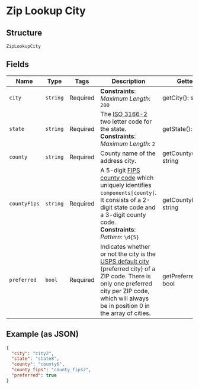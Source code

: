 
# Zip Lookup City

## Structure

`ZipLookupCity`

## Fields

| Name | Type | Tags | Description | Getter | Setter |
|  --- | --- | --- | --- | --- | --- |
| `city` | `string` | Required | **Constraints**: *Maximum Length*: `200` | getCity(): string | setCity(string city): void |
| `state` | `string` | Required | The <a href="https://en.wikipedia.org/wiki/ISO_3166-2" target="_blank">ISO 3166-2</a> two letter code for the state.<br>**Constraints**: *Maximum Length*: `2` | getState(): string | setState(string state): void |
| `county` | `string` | Required | County name of the address city. | getCounty(): string | setCounty(string county): void |
| `countyFips` | `string` | Required | A 5-digit <a href="https://en.wikipedia.org/wiki/FIPS_county_code" target="_blank">FIPS county code</a> which uniquely identifies `components[county]`. It consists of a 2-digit state code and a 3-digit county code.<br>**Constraints**: *Pattern*: `\d{5}` | getCountyFips(): string | setCountyFips(string countyFips): void |
| `preferred` | `bool` | Required | Indicates whether or not the city is the <a href="https://en.wikipedia.org/wiki/ZIP_Code#ZIP_Codes_and_previous_zoning_lines" target="_blank">USPS default city</a> (preferred city) of a ZIP code. There is only one preferred city per ZIP code, which will always be in position 0 in the array of cities. | getPreferred(): bool | setPreferred(bool preferred): void |

## Example (as JSON)

```json
{
  "city": "city2",
  "state": "state8",
  "county": "county6",
  "county_fips": "county_fips2",
  "preferred": true
}
```

